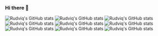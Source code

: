 ### Hi there 👋


![Rudviq's GitHub stats](https://github-readme-stats.vercel.app/api?username=Rudviq&show_icons=true&theme=synthwave)
![Rudviq's GitHub stats](https://github-readme-stats.vercel.app/api?username=Rudviq&show_icons=true&theme=dark)
![Rudviq's GitHub stats](https://github-readme-stats.vercel.app/api?username=Rudviq&show_icons=true&theme=onedark)
![Rudviq's GitHub stats](https://github-readme-stats.vercel.app/api?username=Rudviq&show_icons=true&theme=cobalt)
![Rudviq's GitHub stats](https://github-readme-stats.vercel.app/api?username=Rudviq&show_icons=true&theme=highcontrast)
![Rudviq's GitHub stats](https://github-readme-stats.vercel.app/api?username=Rudviq&show_icons=true&theme=github_old_blurple)
![Rudviq's GitHub stats](https://github-readme-stats.vercel.app/api?username=Rudviq&show_icons=true&theme=github_dark_dimmed)
![Rudviq's GitHub stats](https://github-readme-stats.vercel.app/api?username=Rudviq&show_icons=true&theme=tokyonight)
![Rudviq's GitHub stats](https://github-readme-stats.vercel.app/api?username=Rudviq&show_icons=true&theme=github_dark)
<!--
**Rudviq/Rudviq** is a ✨ _special_ ✨ repository because its `README.md` (this file) appears on your GitHub profile.

Here are some ideas to get you started:

- 🔭 I’m currently working on ...
- 🌱 I’m currently learning ...
- 👯 I’m looking to collaborate on ...
- 🤔 I’m looking for help with ...
- 💬 Ask me about ...
- 📫 How to reach me: ...
- 😄 Pronouns: ...
- ⚡ Fun fact: ...
-->
